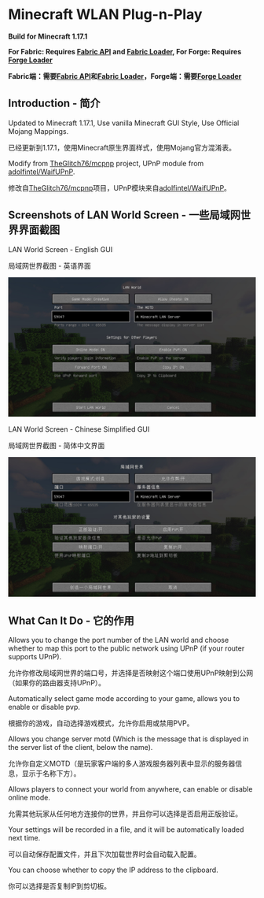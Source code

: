 # Minecraft WLAN Plug-n-Play

**Build for Minecraft 1.17.1**

**For Fabric: Requires [Fabric API](https://www.curseforge.com/minecraft/mc-mods/fabric-api) and [Fabric Loader](https://fabricmc.net/use/), For Forge: Requires [Forge Loader](https://files.minecraftforge.net/)**

**Fabric端：需要[Fabric API](https://www.curseforge.com/minecraft/mc-mods/fabric-api)和[Fabric Loader](https://fabricmc.net/use/)，Forge端：需要[Forge Loader](https://files.minecraftforge.net/)**

## Introduction - 简介

Updated to Minecraft 1.17.1, Use vanilla Minecraft GUI Style, Use Official Mojang Mappings.

已经更新到1.17.1，使用Minecraft原生界面样式，使用Mojang官方混淆表。

Modify from [TheGlitch76/mcpnp](https://github.com/TheGlitch76/mcpnp) project, UPnP module from [adolfintel/WaifUPnP](https://github.com/adolfintel/WaifUPnP).

修改自[TheGlitch76/mcpnp](https://github.com/TheGlitch76/mcpnp)项目，UPnP模块来自[adolfintel/WaifUPnP](https://github.com/adolfintel/WaifUPnP)。

## Screenshots of LAN World Screen - 一些局域网世界界面截图

LAN World Screen - English GUI

局域网世界截图 - 英语界面

![GUI EN-US](https://github.com/Satxm/images/raw/main/mcwifipnp-1.4.2-en-us.jpg)

LAN World Screen - Chinese Simplified GUI

局域网世界截图 - 简体中文界面

![GUI ZH-CN](https://github.com/Satxm/images/raw/main/mcwifipnp-1.4.2-zh-cn.jpg)

## What Can It Do - 它的作用

Allows you to change the port number of the LAN world and choose whether to map this port to the public network using UPnP (if your router supports UPnP).

允许你修改局域网世界的端口号，并选择是否映射这个端口使用UPnP映射到公网（如果你的路由器支持UPnP）。

Automatically select game mode according to your game, allows you to enable or disable pvp.

根据你的游戏，自动选择游戏模式，允许你启用或禁用PVP。

Allows you change server motd (Which is the message that is displayed in the server list of the client, below the name).

允许你自定义MOTD（是玩家客户端的多人游戏服务器列表中显示的服务器信息，显示于名称下方）。

Allows players to connect your world from anywhere, can enable or disable online mode.

允需其他玩家从任何地方连接你的世界，并且你可以选择是否启用正版验证。

Your settings will be recorded in a file, and it will be automatically loaded next time.

可以自动保存配置文件，并且下次加载世界时会自动载入配置。

You can choose whether to copy the IP address to the clipboard.

你可以选择是否复制IP到剪切板。


